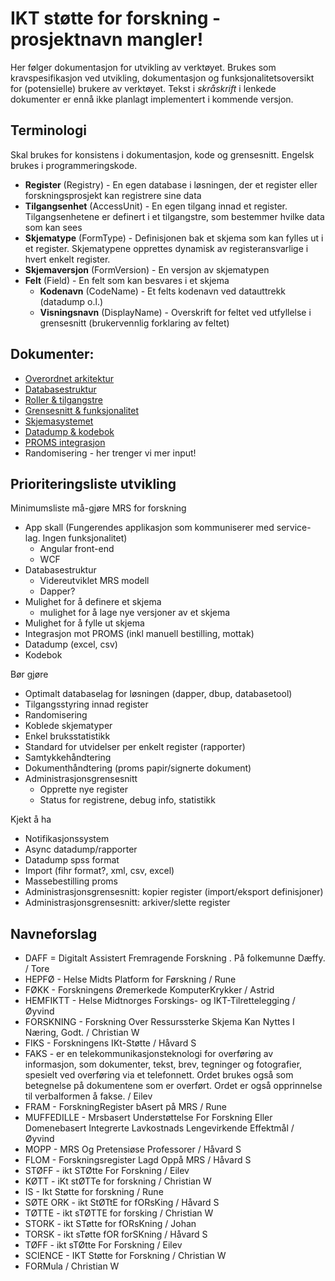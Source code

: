# IKT støtte for forskning - prosjektnavn mangler! 

Her følger dokumentasjon for utvikling av verktøyet. Brukes som kravspesifikasjon ved utvikling, dokumentasjon og funksjonalitetsoversikt for (potensielle) brukere av verktøyet. Tekst i *skråskrift* i lenkede dokumenter er ennå ikke planlagt implementert i kommende versjon.

## Terminologi

Skal brukes for konsistens i dokumentasjon, kode og grensesnitt. Engelsk brukes i programmeringskode.

* **Register** (Registry) - En egen database i løsningen, der et register eller forskningsprosjekt kan registrere sine data
* **Tilgangsenhet** (AccessUnit) - En egen tilgang innad et register. Tilgangsenhetene er definert i et tilgangstre, som bestemmer hvilke data som kan sees
* **Skjematype** (FormType) - Definisjonen bak et skjema som kan fylles ut i et register. Skjematypene opprettes dynamisk av registeransvarlige i hvert enkelt register.
* **Skjemaversjon** (FormVersion) - En versjon av skjematypen
* **Felt** (Field) - En felt som kan besvares i et skjema
	* **Kodenavn** (CodeName) - Et felts kodenavn ved datauttrekk (datadump o.l.)
	* **Visningsnavn** (DisplayName) - Overskrift for feltet ved utfyllelse i grensesnitt (brukervennlig forklaring av feltet)

## Dokumenter:
* [Overordnet arkitektur](https://github.com/HemitSystemutvikling/dokumentasjon-forskningsapp/blob/master/Overordnet%20arkitektur.md)
* [Databasestruktur](https://github.com/HemitSystemutvikling/dokumentasjon-forskningsapp/blob/master/Databasestruktur.md)
* [Roller & tilgangstre](https://github.com/HemitSystemutvikling/dokumentasjon-forskningsapp/blob/master/Roller%20og%20tilgangstre.md)
* [Grensesnitt & funksjonalitet](https://github.com/HemitSystemutvikling/dokumentasjon-forskningsapp/blob/master/Grensesnitt.md)
* [Skjemasystemet](https://github.com/HemitSystemutvikling/dokumentasjon-forskningsapp/blob/master/Skjemasystemet.md)
* [Datadump & kodebok](https://github.com/HemitSystemutvikling/dokumentasjon-forskningsapp/blob/master/Datadump%20og%20kodebok.md)
* [PROMS integrasjon](https://github.com/HemitSystemutvikling/dokumentasjon-forskningsapp/blob/master/PROMS%20integrasjon.md)
* Randomisering - her trenger vi mer input!

## Prioriteringsliste utvikling

Minimumsliste må-gjøre MRS for forskning
- App skall (Fungerendes applikasjon som kommuniserer med service-lag. Ingen funksjonalitet)
	- Angular front-end
	- WCF
- Databasestruktur
	- Videreutviklet MRS modell
	- Dapper?
- Mulighet for å definere et skjema
	- mulighet for å lage nye versjoner av et skjema
- Mulighet for å fylle ut skjema
- Integrasjon mot PROMS (inkl manuell bestilling,  mottak)
- Datadump (excel, csv)
- Kodebok

Bør gjøre
- Optimalt databaselag for løsningen (dapper, dbup, databasetool)
- Tilgangsstyring innad register
- Randomisering
- Koblede skjematyper
- Enkel bruksstatistikk
- Standard for utvidelser per enkelt register (rapporter)
- Samtykkehåndtering
- Dokumenthåndtering (proms papir/signerte dokument)
- Administrasjonsgrensesnitt 
	- Opprette nye register
	- Status for registrene, debug info, statistikk

Kjekt å ha
- Notifikasjonssystem
- Async datadump/rapporter
- Datadump spss format
- Import (fihr format?, xml, csv, excel)
- Massebestilling proms
- Administrasjonsgrensesnitt: kopier register (import/eksport definisjoner)
- Administrasjonsgrensesnitt: arkiver/slette register

## Navneforslag

* DAFF = Digitalt Assistert Fremragende Forskning . På folkemunne Dæffy. / Tore
* HEPFØ - Helse Midts Platform for Førskning / Rune
* FØKK - Forskningens Øremerkede KomputerKrykker / Astrid
* HEMFIKTT - Helse Midtnorges Forskings- og IKT-Tilrettelegging / Øyvind
* FORSKNING - Forskning Over Ressurssterke Skjema Kan Nyttes I Næring, Godt. / Christian W
* FIKS - Forskningens IKt-Støtte / Håvard S
* FAKS - er en telekommunikasjonsteknologi for overføring av informasjon, som dokumenter, tekst, brev, tegninger og fotografier, spesielt ved overføring via et telefonnett. Ordet brukes også som betegnelse på dokumentene som er overført. Ordet er også opprinnelse til verbalformen å fakse. / Eilev
* FRAM - ForskningRegister bAsert på MRS / Rune
* MUFFEDILLE - Mrsbasert Understøttelse For Forskning Eller Domenebasert Integrerte Lavkostnads Lengevirkende Effektmål / Øyvind
* MOPP - MRS Og Pretensiøse Professorer / Håvard S
* FLOM - Forskningsregister Lagd Oppå MRS / Håvard S
* STØFF - ikt STØtte For Forskning / Eilev
* KØTT - iKt stØTTe for forskning / Christian W
* IS - Ikt Støtte for forskning / Rune
* SØTE ORK - ikt StØTtE for fORsKing / Håvard S
* TØTTE - ikt sTØTTE for forsking / Christian W
* STORK - ikt STøtte for fORsKning / Johan
* TORSK - ikt sTøtte fOR forSKning / Håvard S
* TØFF - ikt sTØtte For Forskning / Eilev
* SCIENCE - IKT Støtte for Forskning / Christian W
* FORMula / Christian W
